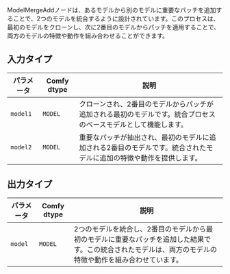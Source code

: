 
ModelMergeAddノードは、あるモデルから別のモデルに重要なパッチを追加することで、2つのモデルを統合するように設計されています。このプロセスは、最初のモデルをクローンし、次に2番目のモデルからパッチを適用することで、両方のモデルの特徴や動作を組み合わせることができます。

## 入力タイプ

| パラメータ | Comfy dtype | 説明 |
|-----------|-------------|-------------|
| `model1`  | `MODEL`     | クローンされ、2番目のモデルからパッチが追加される最初のモデルです。統合プロセスのベースモデルとして機能します。 |
| `model2`  | `MODEL`     | 重要なパッチが抽出され、最初のモデルに追加される2番目のモデルです。統合されたモデルに追加の特徴や動作を提供します。 |

## 出力タイプ

| パラメータ | Comfy dtype | 説明 |
|-----------|-------------|-------------|
| `model`   | `MODEL`     | 2つのモデルを統合し、2番目のモデルから最初のモデルに重要なパッチを追加した結果です。この統合されたモデルは、両方のモデルの特徴や動作を組み合わせています。 |
